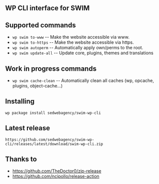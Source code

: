 ## WP CLI interface for SWIM

## Supported commands

* `wp swim to-www` -- Make the website accessible via www.
* `wp swim to-https` -- Make the website accessible via https.
* `wp swim autoperm` -- Automatically apply own/perms to the root.
* `wp swim update-all` -- Update core, plugins, themes and translations

## Work in progress commands

* `wp swim cache-clean` -- Automatically clean all caches (wp, opcache, plugins, object-cache...)

## Installing

`wp package install sedwebagency/swim-wp-cli`

## Latest release

`https://github.com/sedwebagency/swim-wp-cli/releases/latest/download/swim-wp-cli.zip`

## Thanks to

- https://github.com/TheDoctor0/zip-release
- https://github.com/ncipollo/release-action
